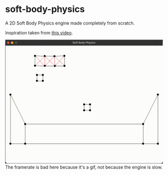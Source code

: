 # soft-body-physics

A 2D Soft Body Physics engine made completely from scratch.

Inspiration taken from [this video](https://www.youtube.com/watch?v=3OmkehAJoyo&t=4s).

![A demo of the engine.](assets/demo.gif)
The framerate is bad here because it's a gif, not because the engine is slow.